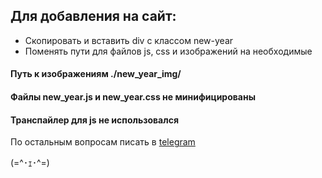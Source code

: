 ## Для добавления на сайт:

* Cкопировать и вставить div с классом new-year</l>
* Поменять пути для файлов js, css и изображений на необходимые</l>
 
#### Путь к изображениям ./new_year_img/
#### Файлы new_year.js и new_year.css не минифицированы
#### Транспайлер для js не использовался 

По остальным вопросам писать в [telegram](t.me/consttro)

(=^･ｪ･^=)




